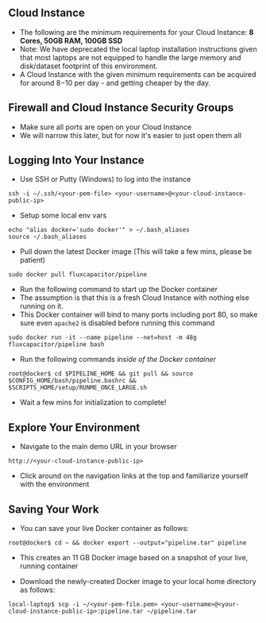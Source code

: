 ## Cloud Instance
* The following are the minimum requirements for your Cloud Instance:
**8 Cores, 50GB RAM, 100GB SSD**
* Note:  We have deprecated the local laptop installation instructions given that most laptops are not equipped to handle the large memory and disk/dataset footprint of this environment.
* A Cloud Instance with the given minimum requirements can be acquired for around $8-$10 per day - and getting cheaper by the day.

## Firewall and Cloud Instance Security Groups
* Make sure all ports are open on your Cloud Instance
* We will narrow this later, but for now it's easier to just open them all

## Logging Into Your Instance 
* Use SSH or Putty (Windows) to log into the instance 
```
ssh -i ~/.ssh/<your-pem-file> <your-username>@<your-cloud-instance-public-ip>
```

* Setup some local env vars
```
echo "alias docker='sudo docker'" > ~/.bash_aliases
source ~/.bash_aliases
```

* Pull down the latest Docker image
(This will take a few mins, please be patient)
```
sudo docker pull fluxcapacitor/pipeline
```

* Run the following command to start up the Docker container
* The assumption is that this is a fresh Cloud Instance with nothing else running on it.
* This Docker container will bind to many ports including port 80, so make sure even `apache2` is disabled before running this command
```
sudo docker run -it --name pipeline --net=host -m 48g fluxcapacitor/pipeline bash
```

* Run the following commands *inside of the Docker container*
```
root@docker$ cd $PIPELINE_HOME && git pull && source $CONFIG_HOME/bash/pipeline.bashrc && $SCRIPTS_HOME/setup/RUNME_ONCE_LARGE.sh
```

* Wait a few mins for initialization to complete!

## Explore Your Environment
* Navigate to the main demo URL in your browser
```
http://<your-cloud-instance-public-ip>
```
* Click around on the navigation links at the top and familiarize yourself with the environment

## Saving Your Work
* You can save your live Docker container as follows:
```
root@docker$ cd ~ && docker export --output="pipeline.tar" pipeline
```
* This creates an 11 GB Docker image based on a snapshot of your live, running container

* Download the newly-created Docker image to your local home directory as follows:
```
local-laptop$ scp -i ~/<your-pem-file.pem> <your-username>@<your-cloud-instance-public-ip>:pipeline.tar ~/pipeline.tar
```